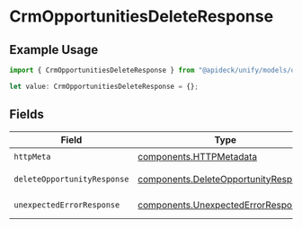 # CrmOpportunitiesDeleteResponse

## Example Usage

```typescript
import { CrmOpportunitiesDeleteResponse } from "@apideck/unify/models/operations";

let value: CrmOpportunitiesDeleteResponse = {};
```

## Fields

| Field                                                                                        | Type                                                                                         | Required                                                                                     | Description                                                                                  |
| -------------------------------------------------------------------------------------------- | -------------------------------------------------------------------------------------------- | -------------------------------------------------------------------------------------------- | -------------------------------------------------------------------------------------------- |
| `httpMeta`                                                                                   | [components.HTTPMetadata](../../models/components/httpmetadata.md)                           | :heavy_check_mark:                                                                           | N/A                                                                                          |
| `deleteOpportunityResponse`                                                                  | [components.DeleteOpportunityResponse](../../models/components/deleteopportunityresponse.md) | :heavy_minus_sign:                                                                           | Opportunity deleted                                                                          |
| `unexpectedErrorResponse`                                                                    | [components.UnexpectedErrorResponse](../../models/components/unexpectederrorresponse.md)     | :heavy_minus_sign:                                                                           | Unexpected error                                                                             |